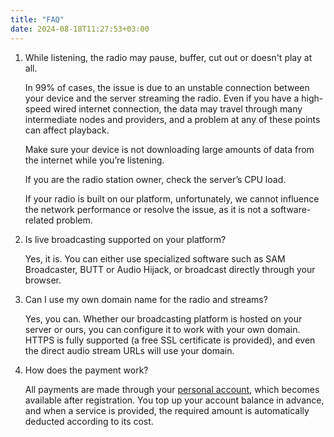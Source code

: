 ```yaml
---
title: "FAQ"
date: 2024-08-18T11:27:53+03:00
---
```


1. While listening, the radio may pause, buffer, cut out or doesn't play at all.

    In 99% of cases, the issue is due to an unstable connection between your device and the server streaming the radio. Even if you have a high-speed wired internet connection, the data may travel through many intermediate nodes and providers, and a problem at any of these points can affect playback.

    Make sure your device is not downloading large amounts of data from the internet while you’re listening.

    If you are the radio station owner, check the server’s CPU load.

    If your radio is built on our platform, unfortunately, we cannot influence the network performance or resolve the issue, as it is not a software-related problem.

2. Is live broadcasting supported on your platform?

    Yes, it is. You can either use specialized software such as SAM Broadcaster, BUTT or Audio Hijack, or broadcast directly through your browser.    

3. Can I use my own domain name for the radio and streams?

    Yes, you can. Whether our broadcasting platform is hosted on your server or ours, you can configure it to work with your own domain. HTTPS is fully supported (a free SSL certificate is provided), and even the direct audio stream URLs will use your domain.

4. How does the payment work?

    All payments are made through your [personal account](https://app.streaming.center/), which becomes available after registration. You top up your account balance in advance, and when a service is provided, the required amount is automatically deducted according to its cost.

